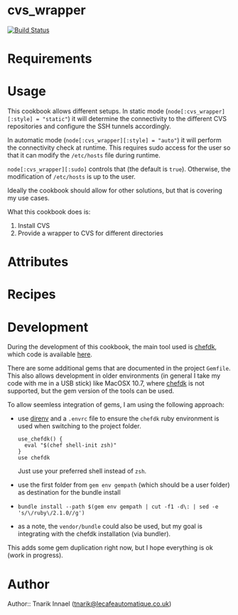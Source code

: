 # cvs_wrapper

[![Build Status](http://img.shields.io/travis/tnarik/chef-cvs_wrapper.svg)](https://travis-ci.org/tnarik/chef-cvs_wrapper)


# Requirements


# Usage

This cookbook allows different setups. In static mode (`node[:cvs_wrapper][:style] = "static"`) it will determine the connectivity to the different CVS repositories and configure the SSH tunnels accordingly.

In automatic mode (`node[:cvs_wrapper][:style] = "auto"`) it will perform the connectivity check at runtime. This requires sudo access for the user so that it can modify the `/etc/hosts` file during runtime.

`node[:cvs_wrapper][:sudo]` controls that (the default is `true`). Otherwise, the modification of `/etc/hosts` is up to the user.

Ideally the cookbook should allow for other solutions, but that is covering my use cases.


What this cookbook does is:

1. Install CVS
2. Provide a wrapper to CVS for different directories

# Attributes

# Recipes


# Development
During the development of this cookbook, the main tool used is [chefdk](https://downloads.chef.io/chef-dk/), which code is available [here](https://github.com/chef/chef-dk/).

There are some additional gems that are documented in the project `Gemfile`. This also allows development in older environments (in general I take my code with me in a USB stick) like MacOSX 10.7, where [chefdk](https://downloads.chef.io/chef-dk/) is not supported, but the gem version of the tools can be used.

To allow seemless integration of gems, I am using the following approach:

- use [direnv](https://github.com/zimbatm/direnv) and a `.envrc` file to ensure the `chefdk` ruby environment is used when switching to the project folder.

   ```
   use_chefdk() {
     eval "$(chef shell-init zsh)"
   }
   use chefdk
   ```
   Just use your preferred shell instead of `zsh`.
- use the first folder from `gem env gempath` (which should be a user folder) as destination for the bundle install
- `bundle install --path $(gem env gempath | cut -f1 -d\: | sed -e 's/\/ruby\/2.1.0//g')`
- as a note, the `vendor/bundle` could also be used, but my goal is integrating with the chefdk installation (via bundler).

This adds some gem duplication right now, but I hope everything is ok (work in progress).

# Author

Author:: Tnarik Innael (tnarik@lecafeautomatique.co.uk)